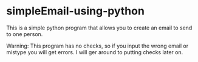 # simpleEmail-using-python
This is a simple python program that allows you to create an email to send to one person.

Warning: This program has no checks, so if you input the wrong email or mistype you will get errors. I will ger around to putting checks later on.
